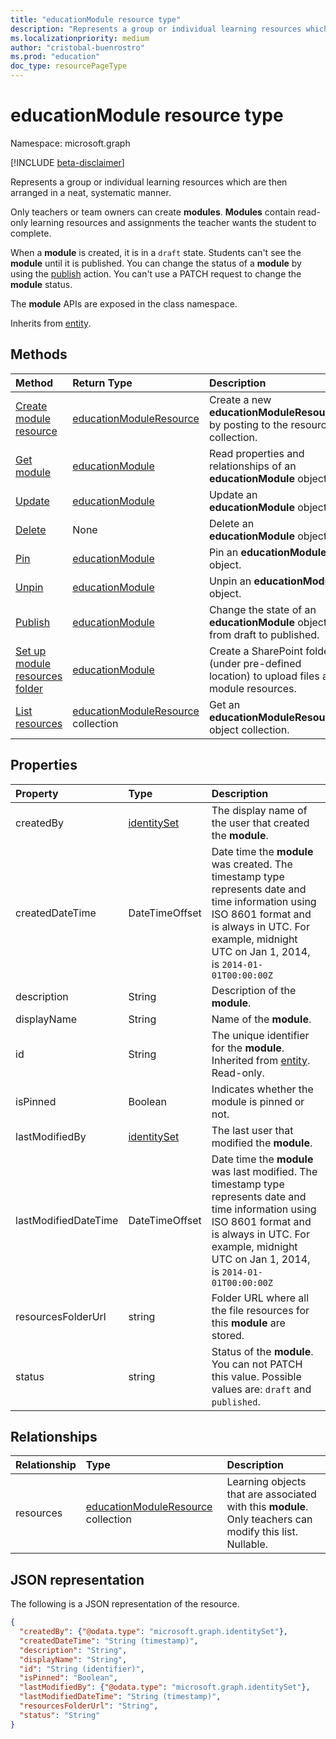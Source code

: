 ```yaml
---
title: "educationModule resource type"
description: "Represents a group or individual learning resources which are then arranged in a neat, systematic manner."
ms.localizationpriority: medium
author: "cristobal-buenrostro"
ms.prod: "education"
doc_type: resourcePageType
---
```


# educationModule resource type

Namespace: microsoft.graph

[!INCLUDE [beta-disclaimer](../../includes/beta-disclaimer.md)]

Represents a group or individual learning resources which are then arranged in a neat, systematic manner.

Only teachers or team owners can create **modules**. **Modules** contain read-only learning resources and assignments the teacher wants the student to complete.

When a **module** is created, it is in a `draft` state. Students can't see the **module** until it is published. You can change the status of a **module** by using the [publish](../api/educationmodule-publish.md) action. You can't use a PATCH request to change the **module** status.

The **module** APIs are exposed in the class namespace.

Inherits from [entity](../resources/entity.md).

## Methods

| Method		   | Return Type	|Description|
|:---------------|:--------|:----------|
|[Create module resource](../api/educationmodule-post-resources.md) |[educationModuleResource](educationmoduleresource.md)| Create a new **educationModuleResource** by posting to the resources collection.|
|[Get module](../api/educationmodule-get.md) | [educationModule](educationmodule.md) |Read properties and relationships of an **educationModule** object.|
|[Update](../api/educationmodule-update.md) | [educationModule](educationmodule.md)	|Update an **educationModule** object. |
|[Delete](../api/educationmodule-delete.md) | None |Delete an **educationModule** object. |
|[Pin](../api/educationmodule-pin.md) | [educationModule](educationmodule.md)	|Pin an **educationModule** object. |
|[Unpin](../api/educationmodule-unpin.md) | [educationModule](educationmodule.md)	|Unpin an **educationModule** object. |
|[Publish](../api/educationmodule-publish.md)|[educationModule](educationmodule.md)|Change the state of an **educationModule** object from draft to published.|
|[Set up module resources folder](../api/educationmodule-setupresourcesfolder.md)| [educationModule](educationmodule.md)| Create a SharePoint folder (under pre-defined location) to upload files as module resources.|
|[List resources](../api/educationmodule-list-resources.md) |[educationModuleResource](educationmoduleresource.md) collection| Get an **educationModuleResource** object collection.|

## Properties
| Property	   | Type	|Description|
|:---------------|:--------|:----------|
|createdBy|[identitySet](identityset.md)| The display name of the user that created the **module**. |
|createdDateTime|DateTimeOffset|Date time the **module** was created.  The timestamp type represents date and time information using ISO 8601 format and is always in UTC. For example, midnight UTC on Jan 1, 2014, is `2014-01-01T00:00:00Z`|
|description|String|Description of the **module**.|
|displayName|String|Name of the **module**.|
|id|String| The unique identifier for the **module**. Inherited from [entity](../resources/entity.md). Read-only.|
|isPinned|Boolean|Indicates whether the module is pinned or not.|
|lastModifiedBy|[identitySet](identityset.md)| The last user that modified the **module**. |
|lastModifiedDateTime|DateTimeOffset|Date time the **module** was last modified.  The timestamp type represents date and time information using ISO 8601 format and is always in UTC. For example, midnight UTC on Jan 1, 2014, is `2014-01-01T00:00:00Z`|
|resourcesFolderUrl|string| Folder URL where all the file resources for this **module** are stored.|
|status|string| Status of the **module**.  You can not PATCH this value.  Possible values are: `draft` and `published`.|

## Relationships
| Relationship | Type	|Description|
|:---------------|:--------|:----------|
|resources|[educationModuleResource](educationmoduleresource.md) collection| Learning objects that are associated with this **module**.  Only teachers can modify this list. Nullable.|

## JSON representation

The following is a JSON representation of the resource.

<!-- {
  "blockType": "resource",
  "keyProperty":"id",
  "optionalProperties": [
  ],
  "@odata.type": "microsoft.graph.educationModule"
}-->

```json
{
  "createdBy": {"@odata.type": "microsoft.graph.identitySet"},
  "createdDateTime": "String (timestamp)",
  "description": "String",
  "displayName": "String",
  "id": "String (identifier)",
  "isPinned": "Boolean",
  "lastModifiedBy": {"@odata.type": "microsoft.graph.identitySet"},
  "lastModifiedDateTime": "String (timestamp)",
  "resourcesFolderUrl": "String",
  "status": "String"
}
```
